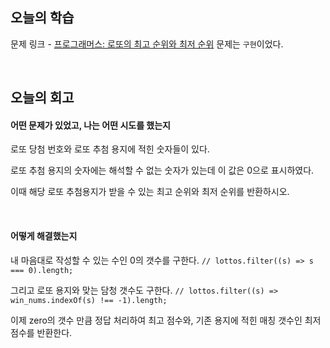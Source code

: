 ## 오늘의 학습
문제 링크 - [프로그래머스: 로또의 최고 순위와 최저 순위](https://school.programmers.co.kr/learn/courses/30/lessons/77484)
문제는 `구현`이었다.

<br />

## 오늘의 회고
#### 어떤 문제가 있었고, 나는 어떤 시도를 했는지
로또 당첨 번호와 로또 추첨 용지에 적힌 숫자들이 있다.

로또 추첨 용지의 숫자에는 해석할 수 없는 숫자가 있는데 이 값은 0으로 표시하였다.

이때 해당 로또 추첨용지가 받을 수 있는 최고 순위와 최저 순위를 반환하시오.

<br />

#### 어떻게 해결했는지
내 마음대로 작성할 수 있는 수인 0의 갯수를 구한다. `// lottos.filter((s) => s === 0).length;`

그리고 로또 용지와 맞는 담청 갯수도 구한다. `// lottos.filter((s) => win_nums.indexOf(s) !== -1).length;`

이제 zero의 갯수 만큼 정답 처리하여 최고 점수와, 기존 용지에 적힌 매칭 갯수인 최저 점수를 반환한다.
